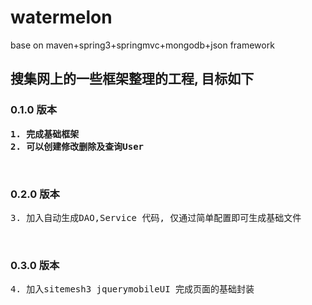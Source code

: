 <h1>watermelon</h1>
<div>base on maven+spring3+springmvc+mongodb+json framework</div>


<h2>搜集网上的一些框架整理的工程, 目标如下</h2>

<h3>0.1.0 版本</h3>
<strong><pre>
1. 完成基础框架
2. 可以创建修改删除及查询User
</pre></strong>
<br>
<h3>0.2.0 版本</h3>
<pre>
3. 加入自动生成DAO,Service 代码, 仅通过简单配置即可生成基础文件
</pre>
<br>
<h3>0.3.0 版本</h3>
<pre>
4. 加入sitemesh3 jquerymobileUI 完成页面的基础封装
</pre>
<br>
